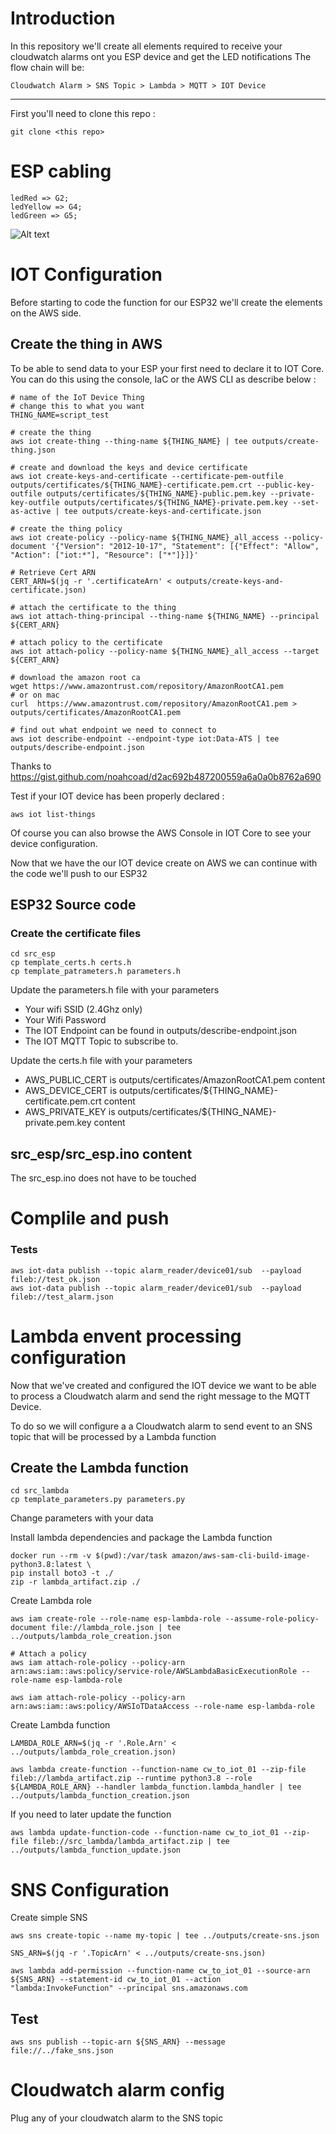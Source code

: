 # Introduction
In this repository we'll create all elements required to receive your cloudwatch alarms ont you ESP device and get the LED notifications
The flow chain will be: 
```
Cloudwatch Alarm > SNS Topic > Lambda > MQTT > IOT Device
```
***

First you'll need to clone this repo :
```
git clone <this repo>
```

# ESP cabling
```
ledRed => G2;
ledYellow => G4;
ledGreen => G5;
```
![Alt text](image/esp_board.jpg "ESP Board")


# IOT Configuration
Before starting to code the function for our ESP32 we'll create the elements on the AWS side.

## Create the thing in AWS
To be able to send data to your ESP your first need to declare it to IOT Core. 
You can do this using the console, IaC or the AWS CLI as describe below : 

```
# name of the IoT Device Thing
# change this to what you want
THING_NAME=script_test
 
# create the thing
aws iot create-thing --thing-name ${THING_NAME} | tee outputs/create-thing.json
 
# create and download the keys and device certificate
aws iot create-keys-and-certificate --certificate-pem-outfile outputs/certificates/${THING_NAME}-certificate.pem.crt --public-key-outfile outputs/certificates/${THING_NAME}-public.pem.key --private-key-outfile outputs/certificates/${THING_NAME}-private.pem.key --set-as-active | tee outputs/create-keys-and-certificate.json
 
# create the thing policy
aws iot create-policy --policy-name ${THING_NAME}_all_access --policy-document '{"Version": "2012-10-17", "Statement": [{"Effect": "Allow", "Action": ["iot:*"], "Resource": ["*"]}]}'
 
# Retrieve Cert ARN
CERT_ARN=$(jq -r '.certificateArn' < outputs/create-keys-and-certificate.json)

# attach the certificate to the thing
aws iot attach-thing-principal --thing-name ${THING_NAME} --principal ${CERT_ARN}
 
# attach policy to the certificate
aws iot attach-policy --policy-name ${THING_NAME}_all_access --target ${CERT_ARN}
 
# download the amazon root ca
wget https://www.amazontrust.com/repository/AmazonRootCA1.pem
# or on mac
curl  https://www.amazontrust.com/repository/AmazonRootCA1.pem > outputs/certificates/AmazonRootCA1.pem
 
# find out what endpoint we need to connect to
aws iot describe-endpoint --endpoint-type iot:Data-ATS | tee outputs/describe-endpoint.json

```
Thanks to https://gist.github.com/noahcoad/d2ac692b487200559a6a0a0b8762a690

Test if your IOT device has been properly declared : 
```
aws iot list-things
```

Of course you can also browse the AWS Console in IOT Core to see your device configuration.

Now that we have the our IOT device create on AWS we can continue with the code we'll push to our ESP32

## ESP32 Source code
### Create the certificate files

```
cd src_esp
cp template_certs.h certs.h
cp template_patrameters.h parameters.h
``` 

Update the parameters.h file with your parameters
- Your wifi SSID (2.4Ghz only)
- Your Wifi Password
- The IOT Endpoint can be found in outputs/describe-endpoint.json
- The IOT MQTT Topic to subscribe to.

Update the certs.h file with your parameters
- AWS_PUBLIC_CERT is outputs/certificates/AmazonRootCA1.pem content
- AWS_DEVICE_CERT is outputs/certificates/${THING_NAME}-certificate.pem.crt content
- AWS_PRIVATE_KEY is outputs/certificates/${THING_NAME}-private.pem.key content

## src_esp/src_esp.ino content
The src_esp.ino does not have to be touched

# Complile and push


### Tests

```
aws iot-data publish --topic alarm_reader/device01/sub  --payload fileb://test_ok.json
aws iot-data publish --topic alarm_reader/device01/sub  --payload fileb://test_alarm.json
```


# Lambda envent processing configuration

Now that we've created and configured the IOT device we want to be able to process a Cloudwatch alarm and send the right message to the MQTT Device.

To do so we will configure a a Cloudwatch alarm to send event to an SNS topic that will be processed by a Lambda function




## Create the Lambda function
```
cd src_lambda
cp template_parameters.py parameters.py
```

Change parameters with your data


Install lambda dependencies and package the Lambda function
```
docker run --rm -v $(pwd):/var/task amazon/aws-sam-cli-build-image-python3.8:latest \
pip install boto3 -t ./
zip -r lambda_artifact.zip ./  
```


Create Lambda role
```
aws iam create-role --role-name esp-lambda-role --assume-role-policy-document file://lambda_role.json | tee ../outputs/lambda_role_creation.json

# Attach a policy
aws iam attach-role-policy --policy-arn arn:aws:iam::aws:policy/service-role/AWSLambdaBasicExecutionRole --role-name esp-lambda-role

aws iam attach-role-policy --policy-arn arn:aws:iam::aws:policy/AWSIoTDataAccess --role-name esp-lambda-role
```

Create Lambda function
```
LAMBDA_ROLE_ARN=$(jq -r '.Role.Arn' < ../outputs/lambda_role_creation.json)

aws lambda create-function --function-name cw_to_iot_01 --zip-file fileb://lambda_artifact.zip --runtime python3.8 --role ${LAMBDA_ROLE_ARN} --handler lambda_function.lambda_handler | tee ../outputs/lambda_function_creation.json
```

If you need to later update the function 
```
aws lambda update-function-code --function-name cw_to_iot_01 --zip-file fileb://src_lambda/lambda_artifact.zip | tee ../outputs/lambda_function_update.json
```
# SNS Configuration
Create simple SNS

```
aws sns create-topic --name my-topic | tee ../outputs/create-sns.json

SNS_ARN=$(jq -r '.TopicArn' < ../outputs/create-sns.json)

aws lambda add-permission --function-name cw_to_iot_01 --source-arn ${SNS_ARN} --statement-id cw_to_iot_01 --action "lambda:InvokeFunction" --principal sns.amazonaws.com

```


## Test
```
aws sns publish --topic-arn ${SNS_ARN} --message file://../fake_sns.json
```

# Cloudwatch alarm config

Plug any of your cloudwatch alarm to the SNS topic



